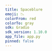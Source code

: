 ```yaml
---
title: Spaceblure
emoji: 📉
colorFrom: red
colorTo: gray
sdk: Gradio
sdk_version: 1.10.0
app_file: app.py
pinned: false
---
```

